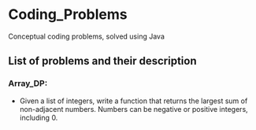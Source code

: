 # Coding_Problems

Conceptual coding problems, solved using Java

## List of problems and their description

### Array_DP:
- Given a list of integers, write a function that returns the largest sum of non-adjacent numbers. Numbers can be negative or positive integers, including 0.
